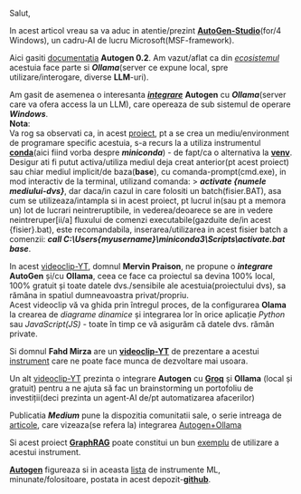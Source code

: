 Salut,

In acest articol vreau sa va aduc in atentie/prezint [**AutoGen-Studio**](https://github.com/microsoft/autogen)(for/4 Windows), un cadru-AI de lucru Microsoft(MSF-framework).

Aici gasiti [documentatia](https://microsoft.github.io/autogen/0.2/docs/Getting-Started) **Autogen 0.2**. Am vazut/aflat ca din [*ecosistemul*](https://microsoft.github.io/autogen/0.2/docs/ecosystem) acestuia face parte si ***Ollama***(server ce expune local, spre utilizare/interogare, diverse **LLM**-uri).

Am gasit de asemenea o interesanta [***integrare***](https://github.com/hqnicolas/WindowsAutoGenStudio) **Autogen** cu ***Ollama***(server care va ofera access la un LLM), care opereaza de sub sistemul de operare ***Windows***.<br/> 
**Nota**:<br/>
Va rog sa observati ca, in acest [proiect](https://github.com/hqnicolas/WindowsAutoGenStudio),  pt a se crea un mediu/environment de programare specific acestuia, s-a recurs la a utiliza instrumentul [**conda**](https://docs.conda.io/projects/conda/en/latest/user-guide/tasks/manage-environments.html)(aici fiind vorba despre ***miniconda***) - de fapt/ca o alternativa la [**venv**](https://www.hostinger.com/tutorials/how-to-create-a-python-virtual-environment?utm_campaign=Generic-Tutorials-DSA|NT:Se|LO:Other-EU&utm_medium=ppc&gad_source=1&gclid=CjwKCAiAnKi8BhB0EiwA58DA4ddSoInE-7FDra-YwLql4eTmUFQUzMQd_EhcCp_I31A9tLbdsFPGaRoCCfIQAvD_BwE).
Desigur ati fi putut activa/utiliza  mediul deja creat anterior(pt acest proiect) sau chiar mediul implicit/de baza(**base**), cu comanda-prompt(cmd.exe), in mod interactiv de la terminal, utilizand comanda: > ***activate {numele mediului-dvs}***,  dar daca/in cazul in care folositi un batch(fisier.BAT), asa cum se utilizeaza/intampla si in acest proiect,  pt lucrul in(sau pt a memora un) lot de lucrari neintreruptibile, in vederea/deoarece se are in vedere neintreruper[ii/a] fluxului de comenzi executabile(gazduite de/in acest {fisier}.bat), este recomandabila, inserarea/utilizarea in acest fisier batch a comenzii: ***call C:\Users\{myusername}\miniconda3\Scripts\activate.bat base***.

In acest [videoclip-YT](https://www.youtube.com/watch?v=DMYCJe1vBVA&ab_channel=MervinPraison), domnul **Mervin Praison**, ne propune o ***integrare*** **AutoGen** și/cu **Ollama**, ceea ce face ca proiectul sa devina 100% local, 100% gratuit și toate datele dvs./sensibile ale acestuia(proiectului dvs), sa rămâna in spatiul dumneavoastra privat/propriu.<br/>
Acest videoclip vă va ghida prin întregul proces, de la configurarea **Olama** la crearea de *diagrame dinamice* și integrarea lor în orice aplicație *Python* sau *JavaScript(JS)* - toate în timp ce vă asigurăm că datele dvs. rămân private.

Si domnul **Fahd Mirza** are un [**videoclip-YT**](https://www.youtube.com/watch?v=Kv2DqHO0-1s&ab_channel=FahdMirza) de prezentare a acestui [instrument](https://autogen-studio.com/autogen-studio-ui) care ne poate face munca de dezvoltare mai usoara.

Un alt [videoclip-YT](https://www.youtube.com/watch?v=5YpVs7bkg7k&ab_channel=YaronBeen) prezinta o integrare **Autogen** cu [**Groq**](https://www.getguru.com/reference/what-is-groq-ai-and-how-to-use-it) și **Ollama** (local și gratuit) pentru a ne ajuta să fac un brainstorming un portofoliu de investiții(deci prezinta un agent-AI de/pt automatizarea afacerilor) 

Publicatia ***Medium*** pune la dispozitia comunitatii sale, o serie intreaga de [articole](https://medium.com/@amit25173/langchain-vs-autogen-60b32cca03fc), care vizeaza(se refera la) integrarea [Autogen+Ollama](https://medium.com/@shmilysyg/getting-started-with-autogen-studio-crafting-ai-agents-with-ollama-or-lm-studio-21e715350eab)

Si acest proiect [**GraphRAG**](https://github.com/karthik-codex/Autogen_GraphRAG_Ollama) poate constitui un bun [exemplu](https://www.youtube.com/watch?v=Dv0kVWMSISs&ab_channel=PromptEngineer) de utilizare a acestui instrument.

[**Autogen**](https://www.youtube.com/watch?v=dCCr52uT0W8&ab_channel=1littlecoder) figureaza si in aceasta [lista](https://github.com/underlines/awesome-ml/blob/master/llm-tools.md) de instrumente ML, minunate/folositoare,  postata in acest depozit-[**github**](https://github.com/underlines/awesome-ml/blob/master/llm-tools.md).

